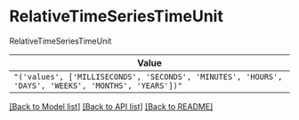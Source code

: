 # RelativeTimeSeriesTimeUnit

RelativeTimeSeriesTimeUnit

| **Value** |
| --------- |
| `"('values', ['MILLISECONDS', 'SECONDS', 'MINUTES', 'HOURS', 'DAYS', 'WEEKS', 'MONTHS', 'YEARS'])"` |


[[Back to Model list]](../../../README.md#models-v2-link) [[Back to API list]](../../README.md#documentation-for-api-endpoints) [[Back to README]](../../README.md)
